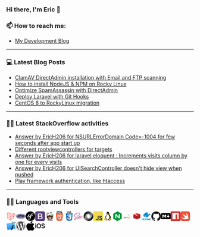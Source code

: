 ### Hi there, I'm Eric 👋

### 📫 How to reach me:
- [My Development Blog][website]

---

### 💻 Latest Blog Posts
<!-- BLOG-POST-LIST:START -->
- [ClamAV DirectAdmin installation with Email and FTP scanning](https://erulezz.dev/clamav-directadmin-installation-email-ftp-scanning/)
- [How to install NodeJS &amp; NPM on Rocky Linux](https://erulezz.dev/how-to-install-nodejs-npm-on-rocky-linux/)
- [Optimize SpamAssassin with DirectAdmin](https://erulezz.dev/optimize-spamassassin-with-directadmin/)
- [Deploy Laravel with Git Hooks](https://erulezz.dev/deploy-laravel-with-git-hooks/)
- [CentOS 8 to RockyLinux migration](https://erulezz.dev/centos-8-to-rockylinux-migration/)
<!-- BLOG-POST-LIST:END -->

---

### 👨‍💻 Latest StackOverflow activities
<!-- STACKOVERFLOW:START -->
- [Answer by EricH206 for NSURLErrorDomain Code=-1004 for few seconds after app start up](https://stackoverflow.com/questions/36907767/nsurlerrordomain-code-1004-for-few-seconds-after-app-start-up/37444404#37444404)
- [Different rootviewcontrollers for targets](https://stackoverflow.com/questions/31167892/different-rootviewcontrollers-for-targets)
- [Answer by EricH206 for laravel eloquent : Increments visits column by one for every visits](https://stackoverflow.com/questions/30996216/laravel-eloquent-increments-visits-column-by-one-for-every-visits/30998717#30998717)
- [Answer by EricH206 for UISearchController doesn&#39;t hide view when pushed](https://stackoverflow.com/questions/30937275/uisearchcontroller-doesnt-hide-view-when-pushed/30986095#30986095)
- [Play framework authentication, like htaccess](https://stackoverflow.com/questions/30572810/play-framework-authentication-like-htaccess)
<!-- STACKOVERFLOW:END -->

---

### 👨‍💻 Languages and Tools
[<img align="left" alt="Laravel" width="26px" src="https://raw.githubusercontent.com/github/explore/main/topics/laravel/laravel.png" />][websitelaravel]
[<img align="left" alt="PHP" width="26px" src="https://raw.githubusercontent.com/github/explore/main/topics/php/php.png" />][websitephp]
<img align="left" alt="Symfony" width="26px" src="https://raw.githubusercontent.com/github/explore/main/topics/symfony/symfony.png" />
<img align="left" alt="Bootstrap" width="26px" src="https://raw.githubusercontent.com/github/explore/main/topics/bootstrap/bootstrap.png" />
<img align="left" alt="Composer" width="26px" src="https://raw.githubusercontent.com/github/explore/main/topics/composer/composer.png" />
<img align="left" alt="HTML5" width="26px" src="https://raw.githubusercontent.com/github/explore/main/topics/html/html.png" />
<img align="left" alt="CSS" width="26px" src="https://raw.githubusercontent.com/github/explore/main/topics/css/css.png" />
<img align="left" alt="Sass" width="26px" src="https://raw.githubusercontent.com/github/explore/main/topics/sass/sass.png" />
<img align="left" alt="JSON" width="26px" src="https://raw.githubusercontent.com/github/explore/main/topics/json/json.png" />
<img align="left" alt="JavaScript" width="26px" src="https://raw.githubusercontent.com/github/explore/main/topics/javascript/javascript.png" />
[<img align="left" alt="Linux" width="26px" src="https://raw.githubusercontent.com/github/explore/main/topics/linux/linux.png" />][websitelinux]
<img align="left" alt="Nginx" width="26px" src="https://raw.githubusercontent.com/github/explore/main/topics/nginx/nginx.png" />
<img align="left" alt="MySQL" width="26px" src="https://raw.githubusercontent.com/github/explore/main/topics/mysql/mysql.png" />
<img align="left" alt="Redis" width="26px" src="https://raw.githubusercontent.com/github/explore/main/topics/redis/redis.png" />
<img align="left" alt="Docker" width="26px" src="https://raw.githubusercontent.com/github/explore/main/topics/docker/docker.png" />
<img align="left" alt="GitHub" width="26px" src="https://raw.githubusercontent.com/github/explore/main/topics/github/github.png" />
<img align="left" alt="Markdown" width="26px" src="https://raw.githubusercontent.com/github/explore/main/topics/markdown/markdown.png" />
<img align="left" alt="NPM" width="26px" src="https://raw.githubusercontent.com/github/explore/main/topics/npm/npm.png" />
<img align="left" alt="Swift" width="26px" src="https://raw.githubusercontent.com/github/explore/main/topics/swift/swift.png" />
<img align="left" alt="Xcode" width="26px" src="https://raw.githubusercontent.com/github/explore/main/topics/xcode/xcode.png" />
[<img align="left" alt="WordPress" width="26px" src="https://raw.githubusercontent.com/github/explore/main/topics/wordpress/wordpress.png" />][websitewordpress]
<img align="left" alt="Apple" width="26px" src="https://raw.githubusercontent.com/github/explore/main/topics/apple/apple.png" />
<img align="left" alt="iOS" width="26px" src="https://raw.githubusercontent.com/github/explore/main/topics/ios/ios.png" />

[website]: https://erulezz.dev
[websitelaravel]: https://erulezz.dev/category/laravel
[websitephp]: https://erulezz.dev/category/php
[websitewordpress]: https://erulezz.dev/category/wordpress
[websitelinux]: https://erulezz.dev/category/linux

